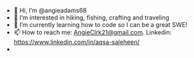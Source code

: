 - 👋 Hi, I’m @angieadams68
- 👀 I’m interested in hiking, fishing, crafting and traveling 
- 🌱 I’m currently learning how to code so I can be a great SWE!
- 📫 How to reach me: AngieClrk21@gmail.com.  Linkedin: https://www.linkedin.com/in/aqsa-saleheen/
- 

<!---
angieadams68/angieadams68 is a ✨ special ✨ repository because its `README.md` (this file) appears on your GitHub profile.
You can click the Preview link to take a look at your changes.
--->
